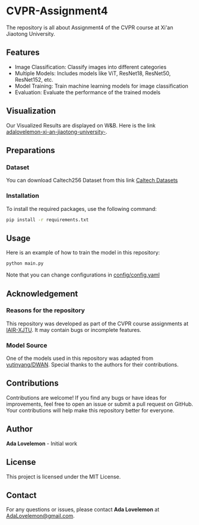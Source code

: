 # CVPR-Assignment4
The repository is all about Assignment4 of the CVPR course at Xi'an Jiaotong University.

## Features

- Image Classification: Classify images into different categories
- Multiple Models: Includes models like ViT, ResNet18, ResNet50, ResNet152, etc.
- Model Training: Train machine learning models for image classification
- Evaluation: Evaluate the performance of the trained models

## Visualization

Our Visualized Results are displayed on W&B. Here is the link [adalovelemon-xi-an-jiaotong-university-](https://wandb.ai/adalovelemon-xi-an-jiaotong-university-/CVPR-Assignment4).

## Preparations

### Dataset

You can download Caltech256 Dataset from this link [Caltech Datasets](http://www.vision.caltech.edu/datasets/)

### Installation

To install the required packages, use the following command:

```bash
pip install -r requirements.txt
```

## Usage

Here is an example of how to train the model in this repository:

```bash
python main.py
```
Note that you can change configurations in [config/config.yaml](config/config.yaml)

## Acknowledgement

### Reasons for the repository
This repository was developed as part of the CVPR course assignments at [IAIR-XJTU](http://www.aiar.xjtu.edu.cn/). It may contain bugs or incomplete features.

### Model Source

One of the models used in this repository was adapted from [yutinyang/DWAN](https://github.com/yutinyang/DWAN.git). Special thanks to the authors for their contributions.

## Contributions

Contributions are welcome! If you find any bugs or have ideas for improvements, feel free to open an issue or submit a pull request on GitHub. Your contributions will help make this repository better for everyone.

## Author

**Ada Lovelemon** - Initial work

## License

This project is licensed under the MIT License.

## Contact

For any questions or issues, please contact **Ada Lovelemon** at [AdaLovelemon@gmail.com](mailto:AdaLovelemon@gmail.com).
